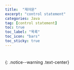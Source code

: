 ```yaml
---
title:  "제어문"
excerpt: "control statement"
categories: Java
tag: [control statement]
toc: true
toc_label: "목록"
toc_icon: "bars"
toc_sticky: true
---
```


# 
{: .notice--warning .text-center}

